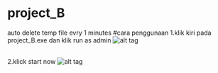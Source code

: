 # project_B
auto delete temp file evry 1 minutes
#cara penggunaan
1.klik kiri pada project_B.exe dan klik run as admin
![alt tag](https://raw.github.com/IkuzaDev/project_B/Capture.PNG)
<br/><br/>

2.klick start now
![alt tag](https://raw.github.com/IkuzaDev/project_B/Capture1.PNG)
<br/><br/>
